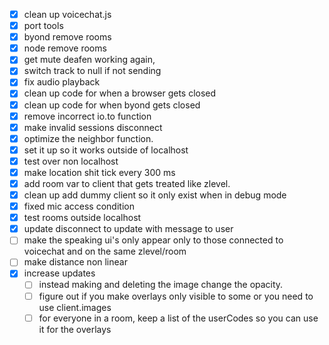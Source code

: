 - [x] clean up voicechat.js
- [x] port tools
- [x] byond remove rooms
- [x] node remove rooms
- [x] get mute deafen working again, 
- [x] switch track to null if not sending
- [x] fix audio playback
- [x] clean up code for when a browser gets closed
- [x] clean up code for when byond gets closed
- [x] remove incorrect io.to function
- [x] make invalid sessions disconnect
- [x] optimize the neighbor function.
- [x] set it up so it works outside of localhost
- [x] test over non localhost
- [x] make location shit tick every 300 ms 
- [x] add room var to client that gets treated like zlevel.
- [x] clean up add dummy client so it only exist when in debug mode
- [x] fixed mic access condition
- [x] test rooms outside localhost  
- [x] update disconnect to update with message to user
- [ ] make the speaking ui's only appear only to those connected to voicechat and on the same zlevel/room
- [ ] make distance non linear
- [x] increase updates
    - [ ] instead making and deleting the image change the opacity. 
    - [ ] figure out if you make overlays only visible to some or you need to use client.images
    - [ ] for everyone in a room, keep a list of the userCodes so you can use it for the overlays